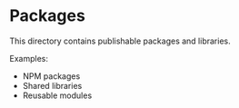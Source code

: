 # Packages

This directory contains publishable packages and libraries.

Examples:
- NPM packages
- Shared libraries
- Reusable modules
